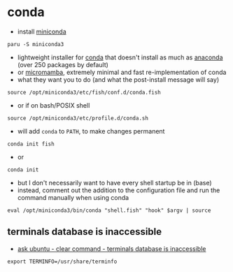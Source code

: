 # conda

- install [miniconda](https://docs.conda.io/en/latest/miniconda.html)

```shell
paru -S miniconda3
```

- lightweight installer for
  [conda](https://docs.conda.io/projects/conda/en/latest/) that doesn't
  install as much as [anaconda](https://docs.anaconda.com/anaconda/)
  (over 250 packages by default)
- or [micromamba](/pkgs/tools/package-management/micromamba.md),
  extremely minimal and fast re-implementation of conda
- what they want you to do (and what the post-install message will say)

```shell
source /opt/miniconda3/etc/fish/conf.d/conda.fish
```

- or if on bash/POSIX shell

```shell
source /opt/miniconda3/etc/profile.d/conda.sh
```

- will add `conda` to `PATH`, to make changes permanent

```shell
conda init fish
```

- or

```shell
conda init
```

- but I don't necessarily want to have every shell startup be in (base)
- instead, comment out the addition to the configuration
  file and run the command manually when using conda

```shell
eval /opt/miniconda3/bin/conda "shell.fish" "hook" $argv | source
```

## terminals database is inaccessible

- [ask ubuntu - clear command - terminals database is inaccessible](https://askubuntu.com/questions/988694/clear-command-terminals-database-is-inaccessible/1402408#1402408)

```
export TERMINFO=/usr/share/terminfo
```

